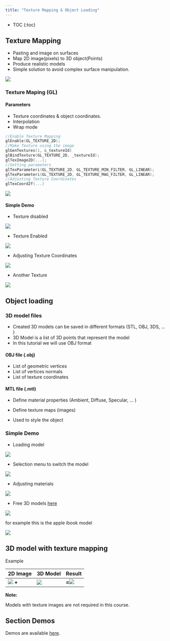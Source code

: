 ```yaml
---
title: "Texture Mapping & Object Loading"
---
```

* TOC
{:toc}

## Texture Mapping

* Pasting and image on surfaces
* Map 2D image(pixels) to 3D object(Points)
* Produce realistic models
* Simple solution to avoid complex surface manipulation. 

![](../images/texture_mapping.jpg)

### Texture Maping (GL)

#### Parameters 

* Texture coordinates & object coordinates.
* Interpolation
* Wrap mode

```c++
//Enable Texture Mapping 
glEnable(GL_TEXTURE_2D);
//Make Texture using the image
glGenTextures(1, &_textureId)
glBindTexture(GL_TEXTURE_2D, _textureId);
glTexImage2D(...);
//Setting parameters
glTexParameteri(GL_TEXTURE_2D, GL_TEXTURE_MIN_FILTER, GL_LINEAR);
glTexParameteri(GL_TEXTURE_2D, GL_TEXTURE_MAG_FILTER, GL_LINEAR);
//Adjusting Texture Coordinates
glTexCoord2f(...)
```

![](../images/texture_demo.png)

#### Simple Demo

* Texture disabled 

![](../images/Floor_100.png)

* Texture Enabled

![](../images/Floor_102.png)

* Adjusting Texture Coordinates

![](../images/Floor_103.png)

* Another Texture

![](../images/Floor_101.png)



## Object loading

### 3D model files

* Created 3D models can be saved in different formats (STL, OBJ, 3DS, ... )
* 3D Model is a list of 3D points that represent the model 
* In this tutorial we will use OBJ format 


#### OBJ file (.obj)

* List of geometric vertices 
* List of vertices normals 
* List of texture coordinates

#### MTL file (.mtl)

* Define material properties (Ambient, Diffuse, Specular, ... )

* Define texture maps (images)
* Used to style the object

### Simple Demo

* Loading model 

![](../images/Model_104.png)

* Selection menu to switch the model 

![](../images/Model_105.png)

* Adjusting materials  

![](../images/Model_106.png)

* Free 3D models [here](http://www.sweethome3d.com/freeModels.jsp)

![](../images/sweethouse_3d.png)

for example this is the apple ibook model

![](../images/Model_107.png)


## 3D model with texture mapping 

Example 

|   2D Image |    3D Model   |    Result  |
|----|-------|-----|
|  ![](../images/Pan1Texture.jpg) **+**|![](../images/hotDog2.png)  | **=**![](../images/hotDog.png)|

**Note:**

Models with texture images are not required in this course.

## Section Demos

Demos are available [here](https://github.com/sbme-tutorials/SBE306-Computer-Graphics-Tutorials/tree/master/Tutorial-05). 